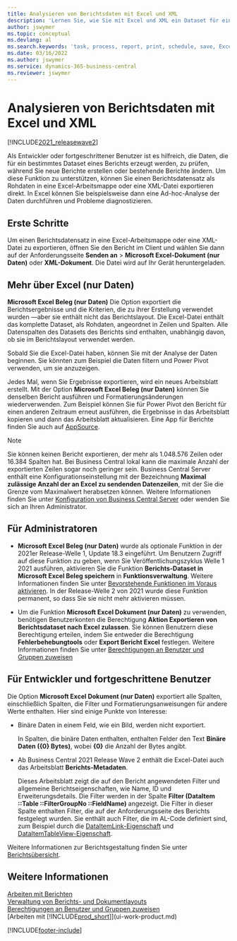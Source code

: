 ```yaml
---
title: Analysieren von Berichtsdaten mit Excel und XML
description: 'Lernen Sie, wie Sie mit Excel und XML ein Dataset für einen Bericht analysieren können.'
author: jswymer
ms.topic: conceptual
ms.devlang: al
ms.search.keywords: 'task, process, report, print, schedule, save, Excel, PDF, Word, dataset'
ms.date: 03/16/2022
ms.author: jswymer
ms.service: dynamics-365-business-central
ms.reviewer: jswymer
---
```

# <a name="analyzing-report-data-with-excel-and-xml"></a>Analysieren von Berichtsdaten mit Excel und XML

[!INCLUDE[2021_releasewave2](includes/2021_releasewave2.md)]

Als Entwickler oder fortgeschrittener Benutzer ist es hilfreich, die Daten, die für ein bestimmtes Dataset eines Berichts erzeugt werden, zu prüfen, während Sie neue Berichte erstellen oder bestehende Berichte ändern. Um diese Funktion zu unterstützen, können Sie einen Berichtsdatensatz als Rohdaten in eine Excel-Arbeitsmappe oder eine XML-Datei exportieren direkt. In Excel können Sie beispielsweise dann eine Ad-hoc-Analyse der Daten durchführen und Probleme diagnostizieren.

## <a name="get-started"></a>Erste Schritte

Um einen Berichtsdatensatz in eine Excel-Arbeitsmappe oder eine XML-Datei zu exportieren, öffnen Sie den Bericht im Client und wählen Sie dann auf der Anforderungsseite **Senden an** > **Microsoft Excel-Dokument (nur Daten)** oder **XML-Dokument**. Die Datei wird auf Ihr Gerät heruntergeladen.

## <a name="more-about-excel-data-only"></a>Mehr über Excel (nur Daten)

**Microsoft Excel Beleg (nur Daten)** Die Option exportiert die Berichtsergebnisse und die Kriterien, die zu ihrer Erstellung verwendet wurden &mdash;aber sie enthält nicht das Berichtslayout. Die Excel-Datei enthält das komplette Dataset, als Rohdaten, angeordnet in Zeilen und Spalten. Alle Datenspalten des Datasets des Berichts sind enthalten, unabhängig davon, ob sie im Berichtslayout verwendet werden.

Sobald Sie die Excel-Datei haben, können Sie mit der Analyse der Daten beginnen. Sie könnten zum Beispiel die Daten filtern und Power Pivot verwenden, um sie anzuzeigen.

Jedes Mal, wenn Sie Ergebnisse exportieren, wird ein neues Arbeitsblatt erstellt. Mit der Option **Microsoft Excel Beleg (nur Daten)** können Sie denselben Bericht ausführen und Formatierungsänderungen wiederverwenden. Zum Beispiel können Sie für Power Pivot den Bericht für einen anderen Zeitraum erneut ausführen, die Ergebnisse in das Arbeitsblatt kopieren und dann das Arbeitsblatt aktualisieren. Eine App für Berichte finden Sie auch auf [AppSource](https://appsource.microsoft.com/).

> [!NOTE]
> Sie können keinen Bericht exportieren, der mehr als 1.048.576 Zeilen oder 16.384 Spalten hat. Bei Business Central lokal kann die maximale Anzahl der exportierten Zeilen sogar noch geringer sein. Business Central Server enthält eine Konfigurationseinstellung mit der Bezeichnung **Maximal zulässige Anzahl der an Excel zu sendenden Datenzeilen**, mit der Sie die Grenze vom Maximalwert herabsetzen können. Weitere Informationen finden Sie unter [Konfiguration von Business Central Server](/dynamics365/business-central/dev-itpro/administration/configure-server-instance#General) oder wenden Sie sich an Ihren Administrator.

## <a name="for-administrators"></a>Für Administratoren

- **Microsoft Excel Beleg (nur Daten)** wurde als optionale Funktion in der 2021er Release-Welle 1, Update 18.3 eingeführt. Um Benutzern Zugriff auf diese Funktion zu geben, wenn Sie Veröffentlichungszyklus Welle 1 2021 ausführen, aktivieren Sie die Funktion **Berichts-Dataset in Microsoft Excel Beleg speichern** in **Funktionsverwaltung**. Weitere Informationen finden Sie unter [Bevorstehende Funktionen im Voraus aktivieren](/dynamics365/business-central/dev-itpro/administration/feature-management). In der Release-Welle 2 von 2021 wurde diese Funktion permanent, so dass Sie sie nicht mehr aktivieren müssen.

- Um die Funktion **Microsoft Excel Dokument (nur Daten)** zu verwenden, benötigen Benutzerkonten die Berechtigung **Aktion Exportieren von Berichtsdataset nach Excel zulassen**. Sie können Benutzern diese Berechtigung erteilen, indem Sie entweder die Berechtigung **Fehlerbehebungtools** oder **Export Bericht Excel** festlegen. Weitere Informationen finden Sie unter [Berechtigungen an Benutzer und Gruppen zuweisen](ui-define-granular-permissions.md)  

## <a name="for-developers-and-advanced-users"></a>Für Entwickler und fortgeschrittene Benutzer

Die Option **Microsoft Excel Dokument (nur Daten)** exportiert alle Spalten, einschließlich Spalten, die Filter und Formatierungsanweisungen für andere Werte enthalten. Hier sind einige Punkte von Interesse:

- Binäre Daten in einem Feld, wie ein Bild, werden nicht exportiert.

  In Spalten, die binäre Daten enthalten, enthalten Felder den Text **Binäre Daten ({0} Bytes)**, wobei **{0}** die Anzahl der Bytes angibt.
- Ab Business Central 2021 Release Wave 2 enthält die Excel-Datei auch das Arbeitsblatt **Berichts-Metadaten**.

  Dieses Arbeitsblatt zeigt die auf den Bericht angewendeten Filter und allgemeine Berichtseigenschaften, wie Name, ID und Erweiterungsdetails. Die Filter werden in der Spalte **Filter (DataItem ::Table ::FilterGroupNo ::FieldName)** angezeigt. Die Filter in dieser Spalte enthalten Filter, die auf der Anforderungsseite des Berichts festgelegt wurden. Sie enthält auch Filter, die im AL-Code definiert sind, zum Beispiel durch die [DataItemLink-Eigenschaft](/dynamics365/business-central/dev-itpro/developer/properties/devenv-dataitemlink-reports-property) und [DataItemTableView-Eigenschaft](/dynamics365/business-central/dev-itpro/developer/properties/devenv-dataitemtableview-property).

Weitere Informationen zur Berichtsgestaltung finden Sie unter [Berichtsübersicht](/dynamics365/business-central/dev-itpro/developer/devenv-reports).

## <a name="see-also"></a>Weitere Informationen

[Arbeiten mit Berichten](ui-work-report.md)  
[Verwaltung von Berichts- und Dokumentlayouts](ui-manage-report-layouts.md)  
[Berechtigungen an Benutzer und Gruppen zuweisen](ui-define-granular-permissions.md)  
[Arbeiten mit [!INCLUDE[prod_short](includes/prod_short.md)]](ui-work-product.md)

[!INCLUDE[footer-include](includes/footer-banner.md)]
